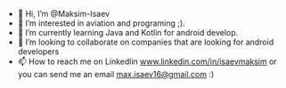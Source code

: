 - 👋 Hi, I’m @Maksim-Isaev
- 👀 I’m interested in aviation and programing ;).
- 🌱 I’m currently learning Java and Kotlin for android develop.
- 💞️ I’m looking to collaborate on companies that are looking for android developers
- 📫 How to reach me on Linkedlin www.linkedin.com/in/isaevmaksim or you can send me an email max.isaev16@gmail.com :)

